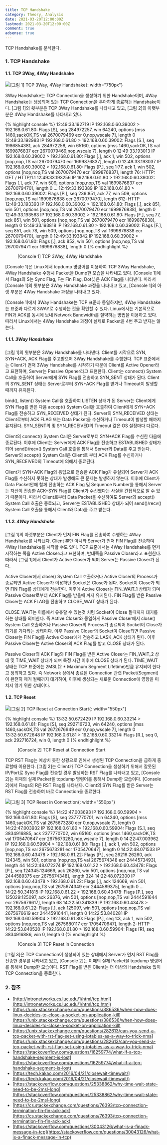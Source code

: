 ```yaml
---
title: TCP Handshake
category: Theory, Analysis
date: 2021-03-20T12:00:00Z
lastmod: 2021-03-20T12:00:00Z
comment: true
adsense: true
---
```


TCP Handshake를 분석한다.

### 1. TCP Handshake

#### 1.1. TCP 3Way, 4Way Handshake

![[그림 1] TCP 3Way, 4Way Handshake]({{site.baseurl}}/images/theory_analysis/TCP_Handshake/TCP_3way_4way_Handshake.PNG){: width="750px"}

3Way Handshake는 TCP Connection을 생성하기 위한 Handshake이며, 4Way Handshake는 생성되어 있는 TCP Connection을 우아하게 종료하는 Handshake이다. [그림 1]의 윗부분은 TCP 3Way Handshake를 나타내고 있고, [그림 2]의 아랫부분은 4Way Handshake를 나타내고 있다.

{% highlight console %}
12:49:33.192719 IP 192.168.0.60.39002 > 192.168.0.61.80: Flags [S], seq 284972257, win 64240, options [mss 1460,sackOK,TS val 2670079469 ecr 0,nop,wscale 7], length 0
12:49:33.192983 IP 192.168.0.61.80 > 192.168.0.60.39002: Flags [S.], seq 1986854381, ack 284972258, win 65160, options [mss 1460,sackOK,TS val 1699876837 ecr 2670079469,nop,wscale 7], length 0
12:49:33.193013 IP 192.168.0.60.39002 > 192.168.0.61.80: Flags [.], ack 1, win 502, options [nop,nop,TS val 2670079470 ecr 1699876837], length 0
12:49:33.193037 IP 192.168.0.60.39002 > 192.168.0.61.80: Flags [P.], seq 1:77, ack 1, win 502, options [nop,nop,TS val 2670079470 ecr 1699876837], length 76: HTTP: GET / HTTP/1.1
12:49:33.193256 IP 192.168.0.61.80 > 192.168.0.60.39002: Flags [.], ack 77, win 509, options [nop,nop,TS val 1699876837 ecr 2670079470], length 0
...
12:49:33.193389 IP 192.168.0.61.80 > 192.168.0.60.39002: Flags [P.], seq 239:851, ack 77, win 509, options [nop,nop,TS val 1699876838 ecr 2670079470], length 612: HTTP
12:49:33.193393 IP 192.168.0.60.39002 > 192.168.0.61.80: Flags [.], ack 851, win 501, options [nop,nop,TS val 2670079470 ecr 1699876838], length 0
12:49:33.193563 IP 192.168.0.60.39002 > 192.168.0.61.80: Flags [F.], seq 77, ack 851, win 501, options [nop,nop,TS val 2670079470 ecr 1699876838], length 0
12:49:33.193818 IP 192.168.0.61.80 > 192.168.0.60.39002: Flags [F.], seq 851, ack 78, win 509, options [nop,nop,TS val 1699876838 ecr 2670079470], length 0
12:49:33.193842 IP 192.168.0.60.39002 > 192.168.0.61.80: Flags [.], ack 852, win 501, options [nop,nop,TS val 2670079471 ecr 1699876838], length 0
{% endhighlight %}
<figure>
<figcaption class="caption">[Console 1] TCP 3Way, 4Way Handshake</figcaption>
</figure>

[Console 1]은 Linux에서 tcpdump 명령어를 이용하여 TCP 3Way Handshake, 4Way Handshake 수행시 Packet을 Dump한 모습을 나타내고 있다. [Console 1]에서 Flags의 S는 Sync Flag, F는 Fin Flag, Dot(.)은 ACK Flag를 나타낸다. 따라서 [Console 1]의 윗부분은 3Way Handshake 과정을 나타내고 있고, [Console 1]의 아랫 부분은 4Way Handshake 과정을 나타내고 있다.

[Console 1]에서 3Way Handshake는 TCP 표준과 동일하지만, 4Way Handshake는 표준과 다르게 3WAY로 수행하는 것을 확인할 수 있다. Linux에서는 기본적으로 FIN과 ACK를 동시에 보내 Network Bandwidth를 절약하는 방법을 이용하고 있다. 따라서 Linux에서는 4Way Handshake 과정이 실제로 Packet을 4번 주고 받지는 않는다.

##### 1.1.1. 3Way Handshake

[그림 1]의 윗부분은 3Way Handshake를 나타낸다. Client를 시작으로 SYN, SYN+ACK, ACK Flag를 주고받으며 3Way Handshake를 수행한다. TCP 표준에서는 Client가 먼저 3Way Handshake를 시작하기 때문에 Client를 Active Opener라고 표현하며, Server는 Passive Opener라고 표현한다. Client는 connect() System Call을 호출하여 Server에게 SYN Flag를 전송하고 SYN_SENT 상태가 된다. Client의 SYN_SENT 상태는 Server로부터 SYN+ACK Flag를 받거나 Timeout이 발생할 때까지 유지된다.

bind(), listen() System Call을 호출하여 LISTEN 상태가 된 Server는 Client에게 SYN Flag를 받은 다음 accept() System Call을 호출하여 Client에게 SYN+ACK Flag를 전송하고 SYN_RECEIVED 상태가 된다. Server의 SYN_RECEIVED 상태는 Client로부터 ACK FLAG 또는 Data Packet을 수신하거나 Timeout이 발생할 때까지 유지된다. SYN_SENT의 및 SYN_RECEIVED의 Timeout 값은 OS 설정마다 다르다.

Client의 connect() System Call은 Server로부터 SYN+ACK Flag를 수신한 다음에 종료된다. 이후에 Client는 Server에게 ACK Flag를 전송하고 ESTABLISHED 상태가 되어 send()/recv() System Call 호출을 통해서 Server와 Data를 주고 받는다. Server의 accept() System Call은 Client로 부터 ACK Flag를 수신하거나 SYN_RECEIVED의 Timeout에 의해서 종료된다.

Client가 SYN+ACK Flag의 응답으로 전송한 ACK Flag가 유실되어 Server가 ACK Flag를 수신하지 못하는 상태가 발생해도 큰 문제는 발생하지 않는다. 이후에 Client가 Data Packet안에 함께 전송하는 ACK Flag 및 Sequence Number를 통해서 Server는 자신이 전송한 ACK+SYN Flag를 Client가 수신했다는 사실을 간접적으로 알 수 있기 때문이다. 따라서 Client로부터 Data Packet을 수신하여도 Server의 accept() System Call 호출은 종료되고, Server는 ESTABLISHED 상태가 되어 send()/recv() System Call 호출을 통해서 Client와 Data를 주고 받는다.

##### 1.1.2. 4Way Handshake

[그림 1]의 아랫부분은 Client가 먼저 FIN Flag를 전송하여 수행하는 4Way Handshake를 나타낸다. Client 뿐만 아니라 Server가 먼저 FIN Flag를 전송하여 4Way Handshake를 시작할 수도 있다. TCP 표준에서는 4Way Handshake를 먼저 시작하는 쪽을 Active Closer라고 표현하며, 반대쪽을 Passive Closer라고 표현한다. 따라서 [그림 1]에서 Client가 Active Closer가 되며 Server는 Passive Closer가 된다.

Active Closer에서 close() System Call 호출하거나 Active Closer의 Process가 종료되면 Active Closer가 이용하던 Socket은 Close가 된다. Socket이 Close가 되면 FIN Flag를 상대에게 전송한다. 이후에 Active Closer는 FIN_WAIT_1 상태가 되며 Passive Closer로부터 ACK Flag를 받을때 까지 유지된다. FIN Flag를 받은 Passive Closer는 ACK FLAG를 전송하고 CLOSE_WAIT 상태가 된다. 

CLOSE_WAIT는 이름에서 유츄할 수 있는것 처럼 Socket이 Close 될때까지 대기를 하는 상태를 의미한다. 즉 Active Closer와 동일하게 Passive Closer에서 close() System Call 호출하거나 Passive Closer의 Process가 종료되어 Socket이 Close가 되기를 기다리는 상태이다. 이후 Passive Closer의 Socket이 Close되면 Passive Closer는 FIN Flag를 Active Closer에게 전송하고 LASK_ACK 상태가 된다. 이후 Passive Closer는 Active Closer의 ACK Flag를 받고 CLOSE 상태가 된다.

Passive Closer의 ACK Flag와 FIN Flag를 받은 Active Closer는 FIN_WAIT_2 상태 및 TIME_WAIT 상태가 되며 특정 시간 이후에 CLOSE 상태가 된다. TIME_WAIT 상태는 TCP 표준에는 2MSL(2 * Maximum Segment Lifetime)만큼 유지되야 한다고 정의하고 있다. 즉 Network 상에서 종료된 Connection 관련 Packet(Segment)이 완전히 제거 될때까지 대기하여, 이후에 생성되는 새로운 Connection에 영향을 미치지 않기 위한 상태이다.

#### 1.2. TCP Reset

![[그림 2] TCP Reset at Connection Start]({{site.baseurl}}/images/theory_analysis/TCP_Handshake/TCP_Reset_Connection_Start.PNG){: width="550px"}

{% highlight console %}
13:32:50.672429 IP 192.168.0.60.33214 > 192.168.0.61.81: Flags [S], seq 292716723, win 64240, options [mss 1460,sackOK,TS val 2672676949 ecr 0,nop,wscale 7], length 0
13:32:50.672648 IP 192.168.0.61.81 > 192.168.0.60.33214: Flags [R.], seq 0, ack 292716724, win 0, length 0
{% endhighlight %}
<figure>
<figcaption class="caption">[Console 2] TCP Reset at Connection Start</figcaption>
</figure>

TCP RST Flag는 예상치 못한 상황으로 인해서 생성된 TCP Connection을 급하게 종료할때 이용한다. [그림 2]는 Client가 TCP Connection을 생성하기 위해서 잘못된 IP/Port로 Sync Flag를 전송할 경우 발생하는 RST Flag를 나타내고 있고, [Console 2]는 이때의 실제 Packet을 tcpdump 명령어를 통해서 Dump한 모습이다. [Console 2]에서 Flags의 R은 RST Flag를 나타낸다. Client의 SYN Flag를 받은 Server는 RST Flag를 전송하여 바로 Connection을 종료한다.

![[그림 3] TCP Reset in Connection]({{site.baseurl}}/images/theory_analysis/TCP_Handshake/TCP_Reset_Connection.PNG){: width="550px"}

{% highlight console %}
14:22:47.003693 IP 192.168.0.60.59904 > 192.168.0.61.80: Flags [S], seq 2377770701, win 64240, options [mss 1460,sackOK,TS val 2675673280 ecr 0,nop,wscale 7], length 0
14:22:47.003932 IP 192.168.0.61.80 > 192.168.0.60.59904: Flags [S.], seq 3834916885, ack 2377770702, win 65160, options [mss 1460,sackOK,TS val 1705470647 ecr 2675673280,nop,wscale 7], length 0
14:22:47.003962 IP 192.168.0.60.59904 > 192.168.0.61.80: Flags [.], ack 1, win 502, options [nop,nop,TS val 2675673281 ecr 1705470647], length 0
14:22:48.071533 IP 192.168.0.60.43478 > 192.168.0.61.22: Flags [P.], seq 26216:26260, ack 124345, win 501, options [nop,nop,TS val 2675674348 ecr 2444573493], length 44
14:22:48.072274 IP 192.168.0.61.22 > 192.168.0.60.43478: Flags [P.], seq 124345:124669, ack 26260, win 501, options [nop,nop,TS val 2444589375 ecr 2675674348], length 324
14:22:48.072300 IP 192.168.0.60.43478 > 192.168.0.61.22: Flags [.], ack 124669, win 501, options [nop,nop,TS val 2675674349 ecr 2444589375], length 0
...
14:22:50.341815 IP 192.168.0.61.22 > 192.168.0.60.43478: Flags [P.], seq 125029:125097, ack 26376, win 501, options [nop,nop,TS val 2444591644 ecr 2675676617], length 68
14:22:50.341839 IP 192.168.0.60.43478 > 192.168.0.61.22: Flags [.], ack 125097, win 501, options [nop,nop,TS val 2675676619 ecr 2444591644], length 0
14:22:53.840281 IP 192.168.0.60.59904 > 192.168.0.61.80: Flags [P.], seq 1:3, ack 1, win 502, options [nop,nop,TS val 2675680117 ecr 1705470647], length 2: HTTP
14:22:53.840520 IP 192.168.0.61.80 > 192.168.0.60.59904: Flags [R], seq 3834916886, win 0, length 0
{% endhighlight %}
<figure>
<figcaption class="caption">[Console 3] TCP Reset in Connection</figcaption>
</figure>

[그림 3]은 TCP Connection이 생성되어 있는 상태에서 Server가 먼저 RST Flag를 전송한 경우를 나타내고 있고, [Console 2]는 이때의 실제 Packet을 tcpdump 명령어를 통해서 Dump한 모습이다. RST Flag를 받은 Client는 더 이상의 Handshake 없이 TCP Connection을 종료한다.

### 2. 참조

* [http://intronetworks.cs.luc.edu/1/html/tcp.html](http://intronetworks.cs.luc.edu/1/html/tcp.html)
* [https://unix.stackexchange.com/questions/386536/when-how-does-linux-decides-to-close-a-socket-on-application-kill](https://unix.stackexchange.com/questions/386536/when-how-does-linux-decides-to-close-a-socket-on-application-kill)
* [https://unix.stackexchange.com/questions/282613/can-you-send-a-tcp-packet-with-rst-flag-set-using-iptables-as-a-way-to-trick-nma](https://unix.stackexchange.com/questions/282613/can-you-send-a-tcp-packet-with-rst-flag-set-using-iptables-as-a-way-to-trick-nma)
* [https://stackoverflow.com/questions/16259774/what-if-a-tcp-handshake-segment-is-lost](https://stackoverflow.com/questions/16259774/what-if-a-tcp-handshake-segment-is-lost)
* [https://tech.kakao.com/2016/04/21/closewait-timewait/](https://tech.kakao.com/2016/04/21/closewait-timewait/)
* [https://stackoverflow.com/questions/25338862/why-time-wait-state-need-to-be-2msl-long](https://stackoverflow.com/questions/25338862/why-time-wait-state-need-to-be-2msl-long)
* [https://cs.stackexchange.com/questions/76393/tcp-connection-termination-fin-fin-ack-ack](https://cs.stackexchange.com/questions/76393/tcp-connection-termination-fin-fin-ack-ack)
* [https://stackoverflow.com/questions/30043126/what-is-a-finack-message-in-tcp](https://stackoverflow.com/questions/30043126/what-is-a-finack-message-in-tcp)
